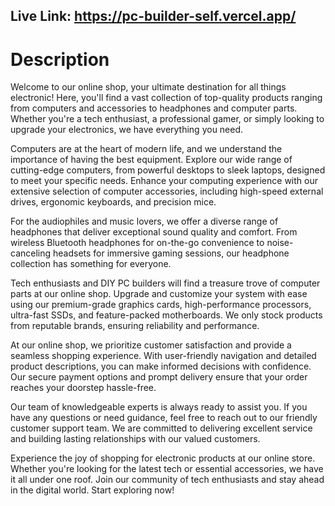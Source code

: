 ## Live Link: https://pc-builder-self.vercel.app/

# Description
Welcome to our online shop, your ultimate destination for all things electronic! Here, you'll find a vast collection of top-quality products ranging from computers and accessories to headphones and computer parts. Whether you're a tech enthusiast, a professional gamer, or simply looking to upgrade your electronics, we have everything you need.

Computers are at the heart of modern life, and we understand the importance of having the best equipment. Explore our wide range of cutting-edge computers, from powerful desktops to sleek laptops, designed to meet your specific needs. Enhance your computing experience with our extensive selection of computer accessories, including high-speed external drives, ergonomic keyboards, and precision mice.

For the audiophiles and music lovers, we offer a diverse range of headphones that deliver exceptional sound quality and comfort. From wireless Bluetooth headphones for on-the-go convenience to noise-canceling headsets for immersive gaming sessions, our headphone collection has something for everyone.

Tech enthusiasts and DIY PC builders will find a treasure trove of computer parts at our online shop. Upgrade and customize your system with ease using our premium-grade graphics cards, high-performance processors, ultra-fast SSDs, and feature-packed motherboards. We only stock products from reputable brands, ensuring reliability and performance.

At our online shop, we prioritize customer satisfaction and provide a seamless shopping experience. With user-friendly navigation and detailed product descriptions, you can make informed decisions with confidence. Our secure payment options and prompt delivery ensure that your order reaches your doorstep hassle-free.

Our team of knowledgeable experts is always ready to assist you. If you have any questions or need guidance, feel free to reach out to our friendly customer support team. We are committed to delivering excellent service and building lasting relationships with our valued customers.

Experience the joy of shopping for electronic products at our online store. Whether you're looking for the latest tech or essential accessories, we have it all under one roof. Join our community of tech enthusiasts and stay ahead in the digital world. Start exploring now!
